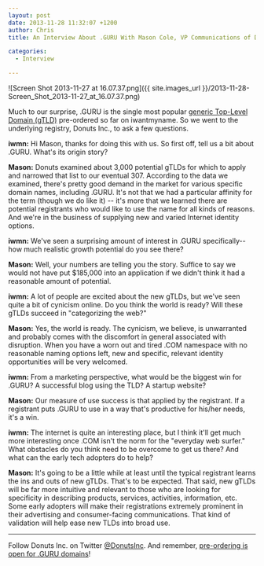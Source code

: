 ```yaml
---
layout: post
date: 2013-11-28 11:32:07 +1200
author: Chris
title: An Interview About .GURU With Mason Cole, VP Communications of Donuts Inc.

categories:
  - Interview

---
```


![Screen Shot 2013-11-27 at 16.07.37.png]({{ site.images_url }}/2013-11-28-Screen_Shot_2013-11-27_at_16.07.37.png)

<!-- excerpt -->

Much to our surprise, .GURU is the single most popular [generic Top-Level Domain (gTLD)](https://iwantmyname.com/domains/new-gtld-domain-extensions) pre-ordered so far on iwantmyname. So we went to the underlying registry, Donuts Inc., to ask a few questions.

<!-- /excerpt -->

**iwmn:** Hi Mason, thanks for doing this with us. So first off, tell us a bit about .GURU. What's its origin story?

**Mason:** Donuts examined about 3,000 potential gTLDs for which to apply and narrowed that list to our eventual 307. According to the data we examined, there's pretty good demand in the market for various specific domain names, including .GURU. It's not that we had a particular affinity for the term (though we do like it) -- it's more that we learned there are potential registrants who would like to use the name for all kinds of reasons. And we're in the business of supplying new and varied Internet identity options.

**iwmn:** We've seen a surprising amount of interest in .GURU specifically--how much realistic growth potential do you see there?

**Mason:** Well, your numbers are telling you the story.  Suffice to say we would not have put $185,000 into an application if we didn't think it had a reasonable amount of potential.

**iwmn:** A lot of people are excited about the new gTLDs, but we've seen quite a bit of cynicism online. Do you think the world is ready? Will these gTLDs succeed in "categorizing the web?"

**Mason:** Yes, the world is ready. The cynicism, we believe, is unwarranted and probably comes with the discomfort in general associated with disruption. When you have a worn out and tired .COM namespace with no reasonable naming options left, new and specific, relevant identity opportunities will be very welcomed.

**iwmn:** From a marketing perspective, what would be the biggest win for .GURU? A successful blog using the TLD? A startup website?

**Mason:** Our measure of use success is that applied by the registrant. If a registrant puts .GURU to use in a way that's productive for his/her needs, it's a win.

**iwmn:** The internet is quite an interesting place, but I think it'll get much more interesting once .COM isn't the norm for the "everyday web surfer." What obstacles do you think need to be overcome to get us there? And what can the early tech adopters do to help?

**Mason:** It's going to be a little while at least until the typical registrant learns the ins and outs of new gTLDs. That's to be expected. That said, new gTLDs will be far more intuitive and relevant to those who are looking for specificity in describing products, services, activities, information, etc. Some early adopters will make their registrations extremely prominent in their advertising and consumer-facing communications. That kind of validation will help ease new TLDs into broad use.

***

Follow Donuts Inc. on Twitter [@DonutsInc](https://twitter.com/DonutsInc). And remember, [pre-ordering is open for .GURU domains](https://iwantmyname.com/domains/dot-guru)!
